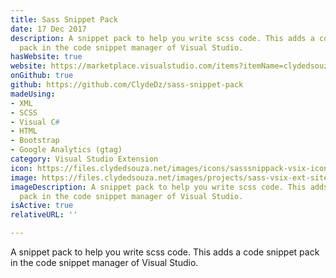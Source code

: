 ```yaml
---
title: Sass Snippet Pack
date: 17 Dec 2017
description: A snippet pack to help you write scss code. This adds a code snippet
  pack in the code snippet manager of Visual Studio.
hasWebsite: true
website: https://marketplace.visualstudio.com/items?itemName=clydedsouza.SassSnippetVsixExtension
onGithub: true
github: https://github.com/ClydeDz/sass-snippet-pack
madeUsing:
- XML
- SCSS
- Visual C#
- HTML
- Bootstrap
- Google Analytics (gtag)
category: Visual Studio Extension
icon: https://files.clydedsouza.net/images/icons/sasssnippack-vsix-icon.png
image: https://files.clydedsouza.net/images/projects/sass-vsix-ext-siteteaser.png
imageDescription: A snippet pack to help you write scss code. This adds a code snippet
  pack in the code snippet manager of Visual Studio.
isActive: true
relativeURL: ''

---
```

A snippet pack to help you write scss code. This adds a code snippet pack in the code snippet manager of Visual Studio.